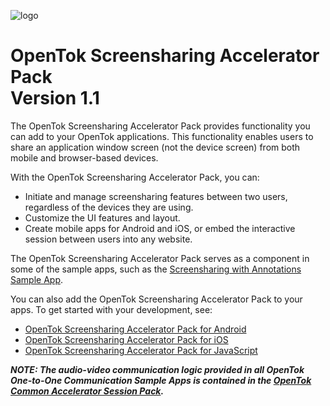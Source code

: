 ![logo](./tokbox-logo.png)

# OpenTok Screensharing Accelerator Pack<br/>Version 1.1

The OpenTok Screensharing Accelerator Pack provides functionality you can add to your OpenTok applications. This functionality enables users to share an application window screen (not the device screen) from both mobile and browser-based devices.

With the OpenTok Screensharing Accelerator Pack, you can:

- Initiate and manage screensharing features between two users, regardless of the devices they are using.
- Customize the UI features and layout.
- Create mobile apps for Android and iOS, or embed the interactive session between users into any website.

The OpenTok Screensharing Accelerator Pack serves as a component in some of the sample apps, such as the [Screensharing with Annotations Sample App](https://github.com/opentok/one-to-one-screen-annotations-sample-apps). 

You can also add the OpenTok Screensharing Accelerator Pack to your apps. To get started with your development, see:

- [OpenTok Screensharing Accelerator Pack for Android](./android)
- [OpenTok Screensharing Accelerator Pack for iOS](./ios)
- [OpenTok Screensharing Accelerator Pack for JavaScript](./js)

_**NOTE: The audio-video communication logic provided in all OpenTok One-to-One Communication Sample Apps is contained in the [OpenTok Common Accelerator Session Pack](https://github.com/opentok/acc-pack-common).**_
